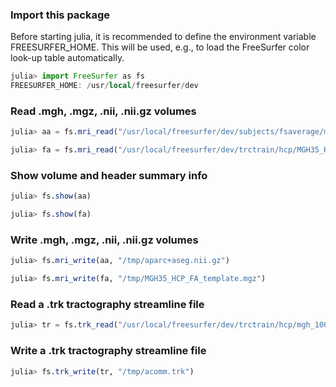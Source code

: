 ### Import this package

Before starting julia, it is recommended to define the environment variable FREESURFER_HOME. This will be used, e.g., to load the FreeSurfer color look-up table automatically.

```julia
julia> import FreeSurfer as fs
FREESURFER_HOME: /usr/local/freesurfer/dev
```

### Read .mgh, .mgz, .nii, .nii.gz volumes

```julia
julia> aa = fs.mri_read("/usr/local/freesurfer/dev/subjects/fsaverage/mri/aparc+aseg.mgz");

julia> fa = fs.mri_read("/usr/local/freesurfer/dev/trctrain/hcp/MGH35_HCP_FA_template.nii.gz");
```

### Show volume and header summary info

```julia
julia> fs.show(aa)

julia> fs.show(fa)
```

### Write .mgh, .mgz, .nii, .nii.gz volumes

```julia
julia> fs.mri_write(aa, "/tmp/aparc+aseg.nii.gz")

julia> fs.mri_write(fa, "/tmp/MGH35_HCP_FA_template.mgz")
```

### Read a .trk tractography streamline file

```julia
julia> tr = fs.trk_read("/usr/local/freesurfer/dev/trctrain/hcp/mgh_1001/syn/acomm.bbr.prep.trk");
```

### Write a .trk tractography streamline file

```julia
julia> fs.trk_write(tr, "/tmp/acomm.trk")
```

